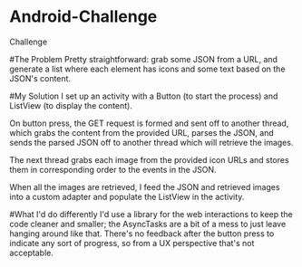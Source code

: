 # Android-Challenge
Challenge

#The Problem
Pretty straightforward: grab some JSON from a URL, and generate a list where each element has icons and some text based on the JSON's content. 

#My Solution
I set up an activity with a Button (to start the process) and ListView (to display the content). 

On button press, the GET request is formed and sent off to another thread, which grabs the content from the provided URL, parses the JSON, and sends the parsed JSON off to another thread which will retrieve the images. 

The next thread grabs each image from the provided icon URLs and stores them in corresponding order to the events in the JSON. 

When all the images are retrieved, I feed the JSON and retrieved images into a custom adapter and populate the ListView in the activity.

#What I'd do differently
I'd use a library for the web interactions to keep the code cleaner and smaller; the AsyncTasks are a bit of a mess to just leave hanging around like that. There's no feedback after the button press to indicate any sort of progress, so from a UX perspective that's not acceptable. 
